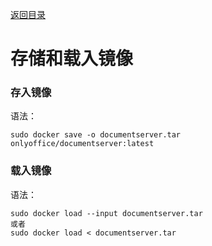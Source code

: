 [返回目录](/README.md)

# 存储和载入镜像

### 存入镜像

语法：

```
sudo docker save -o documentserver.tar onlyoffice/documentserver:latest
```

### 载入镜像

语法：

```
sudo docker load --input documentserver.tar
或者
sudo docker load < documentserver.tar
```



